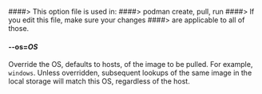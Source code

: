####> This option file is used in:
####>   podman create, pull, run
####> If you edit this file, make sure your changes
####> are applicable to all of those.
#### **--os**=*OS*

Override the OS, defaults to hosts, of the image to be pulled. For example, `windows`.
Unless overridden, subsequent lookups of the same image in the local storage will match this OS, regardless of the host.
